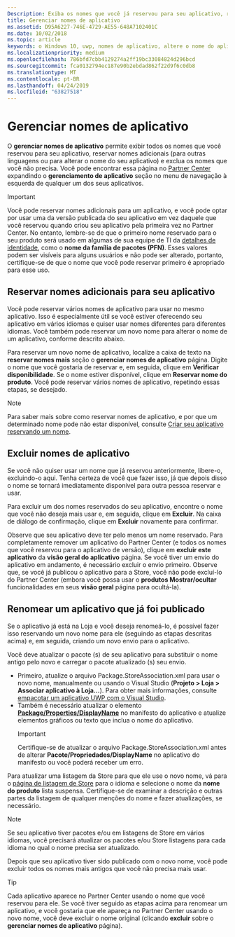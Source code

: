 ```yaml
---
Description: Exiba os nomes que você já reservou para seu aplicativo, reserve nomes adicionais (para outros idiomas ou para alterar o nome do aplicativo) e exclua nomes reservados de que você não precisa mais.
title: Gerenciar nomes de aplicativo
ms.assetid: D95A6227-746E-4729-AE55-648A7102401C
ms.date: 10/02/2018
ms.topic: article
keywords: o Windows 10, uwp, nomes de aplicativo, altere o nome do aplicativo, o nome do aplicativo de atualização, o nome do jogo, nome do produto
ms.localizationpriority: medium
ms.openlocfilehash: 786bfd7cbb4129274a2ff19bc33084824d296bcd
ms.sourcegitcommit: fca0132794ec187e90b2ebdad862f22d9f6c0db8
ms.translationtype: MT
ms.contentlocale: pt-BR
ms.lasthandoff: 04/24/2019
ms.locfileid: "63827518"
---
```

# <a name="manage-app-names"></a>Gerenciar nomes de aplicativo

O **gerenciar nomes de aplicativo** permite exibir todos os nomes que você reservou para seu aplicativo, reservar nomes adicionais (para outras linguagens ou para alterar o nome do seu aplicativo) e exclua os nomes que você não precisa. Você pode encontrar essa página no [Partner Center](https://partner.microsoft.com/dashboard) expandindo o **gerenciamento de aplicativo** seção no menu de navegação à esquerda de qualquer um dos seus aplicativos.

> [!IMPORTANT]
> Você pode reservar nomes adicionais para um aplicativo, e você pode optar por usar uma da versão publicada do seu aplicativo em vez daquele que você reservou quando criou seu aplicativo pela primeira vez no Partner Center. No entanto, lembre-se de que o primeiro nome reservado para o seu produto será usado em algumas de sua equipe de TI da [detalhes de identidade](view-app-identity-details.md), como o **nome da família de pacotes (PFN)**. Esses valores podem ser visíveis para alguns usuários e não pode ser alterado, portanto, certifique-se de que o nome que você pode reservar primeiro é apropriado para esse uso.


## <a name="reserve-additional-names-for-your-app"></a>Reservar nomes adicionais para seu aplicativo

Você pode reservar vários nomes de aplicativo para usar no mesmo aplicativo. Isso é especialmente útil se você estiver oferecendo seu aplicativo em vários idiomas e quiser usar nomes diferentes para diferentes idiomas. Você também pode reservar um novo nome para alterar o nome de um aplicativo, conforme descrito abaixo.

Para reservar um novo nome de aplicativo, localize a caixa de texto na **reservar nomes mais** seção o **gerenciar nomes de aplicativo** página. Digite o nome que você gostaria de reservar e, em seguida, clique em **Verificar disponibilidade**. Se o nome estiver disponível, clique em **Reservar nome do produto**. Você pode reservar vários nomes de aplicativo, repetindo essas etapas, se desejado.

> [!NOTE]
> Para saber mais sobre como reservar nomes de aplicativo, e por que um determinado nome pode não estar disponível, consulte [Criar seu aplicativo reservando um nome](create-your-app-by-reserving-a-name.md).


## <a name="delete-app-names"></a>Excluir nomes de aplicativo

Se você não quiser usar um nome que já reservou anteriormente, libere-o, excluindo-o aqui. Tenha certeza de você que fazer isso, já que depois disso o nome se tornará imediatamente disponível para outra pessoa reservar e usar.

Para excluir um dos nomes reservados do seu aplicativo, encontre o nome que você não deseja mais usar e, em seguida, clique em **Excluir**. Na caixa de diálogo de confirmação, clique em **Excluir** novamente para confirmar.

Observe que seu aplicativo deve ter pelo menos um nome reservado. Para completamente remover um aplicativo do Partner Center (e todos os nomes que você reservou para o aplicativo de versão), clique em **excluir este aplicativo** da **visão geral do aplicativo** página. Se você tiver um envio do aplicativo em andamento, é necessário excluir o envio primeiro. Observe que, se você já publicou o aplicativo para a Store, você não pode excluí-lo do Partner Center (embora você possa usar o **produtos Mostrar/ocultar** funcionalidades em seus **visão geral** página para ocultá-la). 


## <a name="rename-an-app-that-has-already-been-published"></a>Renomear um aplicativo que já foi publicado

Se o aplicativo já está na Loja e você deseja renomeá-lo, é possível fazer isso reservando um novo nome para ele (seguindo as etapas descritas acima) e, em seguida, criando um novo envio para o aplicativo. 

Você deve atualizar o pacote (s) de seu aplicativo para substituir o nome antigo pelo novo e carregar o pacote atualizado (s) seu envio.
- Primeiro, atualize o arquivo Package.StoreAssociation.xml para usar o novo nome, manualmente ou usando o Visual Studio (**Projeto > Loja > Associar aplicativo à Loja...**). Para obter mais informações, consulte [empacotar um aplicativo UWP com o Visual Studio](../packaging/packaging-uwp-apps.md).
- Também é necessário atualizar o elemento [**Package/Properties/DisplayName**](https://docs.microsoft.com/uwp/schemas/appxpackage/uapmanifestschema/element-displayname) no manifesto do aplicativo e atualize elementos gráficos ou texto que inclua o nome do aplicativo. 
  > [!IMPORTANT]
  > Certifique-se de atualizar o arquivo Package.StoreAssociation.xml antes de alterar **Pacote/Propriedades/DisplayName** no aplicativo do manifesto ou você poderá receber um erro.

Para atualizar uma listagem da Store para que ele use o novo nome, vá para o [página de listagem de Store](create-app-store-listings.md) para o idioma e selecione o nome da **nome do produto** lista suspensa. Certifique-se de examinar a descrição e outras partes da listagem de qualquer menções do nome e fazer atualizações, se necessário.

> [!NOTE]
> Se seu aplicativo tiver pacotes e/ou em listagens de Store em vários idiomas, você precisará atualizar os pacotes e/ou Store listagens para cada idioma no qual o nome precisa ser atualizado.

Depois que seu aplicativo tiver sido publicado com o novo nome, você pode excluir todos os nomes mais antigos que você não precisa mais usar.

> [!TIP]
> Cada aplicativo aparece no Partner Center usando o nome que você reservou para ele. Se você tiver seguido as etapas acima para renomear um aplicativo, e você gostaria que ele apareça no Partner Center usando o novo nome, você deve excluir o nome original (clicando **excluir** sobre o **gerenciar nomes de aplicativo** página). 

 

 




